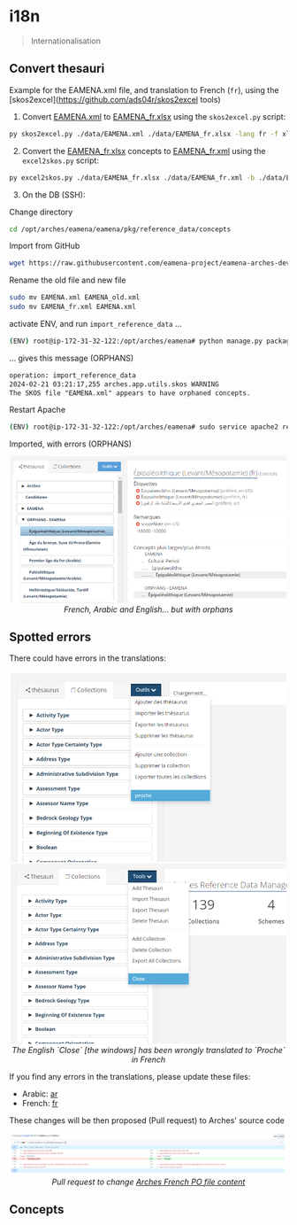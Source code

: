 # i18n
> Internationalisation

## Convert thesauri

Example for the EAMENA.xml file, and translation to French (`fr`), using the [skos2excel](https://github.com/ads04r/skos2excel tools)

1. Convert [EAMENA.xml](https://github.com/eamena-project/eamena-arches-dev/blob/main/dbs/database.eamena/data/reference_data/concepts/EAMENA.xml) to [EAMENA_fr.xlsx]() using the `skos2excel.py` script:

```sh
py skos2excel.py ./data/EAMENA.xml ./data/EAMENA_fr.xlsx -lang fr -f xlsx 
```

2. Convert the [EAMENA_fr.xlsx]() concepts to [EAMENA_fr.xml](https://github.com/eamena-project/eamena-arches-dev/blob/main/dbs/database.eamena/data/reference_data/concepts/EAMENA_fr.xml) using the `excel2skos.py` script:

```sh
py excel2skos.py ./data/EAMENA_fr.xlsx ./data/EAMENA_fr.xml -b ./data/EAMENA.xml
```

3. On the DB (SSH):

Change directory

```sh
cd /opt/arches/eamena/eamena/pkg/reference_data/concepts
```

Import from GitHub

```sh
wget https://raw.githubusercontent.com/eamena-project/eamena-arches-dev/main/dbs/database.eamena/data/reference_data/concepts/EAMENA_fr.xml
```

Rename the old file and new file

```sh
sudo mv EAMENA.xml EAMENA_old.xml
sudo mv EAMENA_fr.xml EAMENA.xml
```

activate ENV, and run `import_reference_data` ...

```sh
(ENV) root@ip-172-31-32-122:/opt/arches/eamena# python manage.py packages -o import_reference_data -s '/opt/arches/eamena/eamena/pkg/reference_data/concepts/EAMENA.xml'
```

... gives this message (ORPHANS)

```
operation: import_reference_data
2024-02-21 03:21:17,255 arches.app.utils.skos WARNING  
The SKOS file "EAMENA.xml" appears to have orphaned concepts.
```

Restart Apache

```sh
(ENV) root@ip-172-31-32-122:/opt/arches/eamena# sudo service apache2 restart
```

Imported, with errors (ORPHANS)

<p align="center">
  <img src='https://raw.githubusercontent.com/zoometh/skos2excel/master/www/err-orphans.png' width = "500px">
  <br>
    <em>French, Arabic and English... but with orphans</em>
</p>



## Spotted errors

There could have errors in the translations:

<p align="center">
  <img alt="img-name" src="../../../www/arches-v7-internationalisation-error-fr.png" width="500">
  <img alt="img-name" src="../../../www/arches-v7-internationalisation-error-fr-1.png" width="500">
  <br>
    <em>The English `Close` [the windows] has been wrongly translated to `Proche` in French</em>
</p>

If you find any errors in the translations, please update these files:

- Arabic: <a href='https://github.com/eamena-project/arches/blob/master/arches/locale/ar/LC_MESSAGES/django.po'>ar</a>
- French: <a href='https://github.com/eamena-project/arches/blob/master/arches/locale/fr/LC_MESSAGES/django.po'>fr</a>

These changes will be then proposed (Pull request) to Arches' source code

<p align="center">
  <img alt="img-name" src="../../../www/arches-ea-github-pr.png" width="1100">
  <br>
    <em>Pull request to change <a href='https://github.com/archesproject/arches/blob/master/arches/locale/fr/LC_MESSAGES/django.po'>Arches French PO file content</a></em>
</p>


## Concepts

